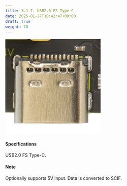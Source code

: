 ```yaml
---
title: 3.1.7. USB2.0 FS Type-C
date: 2025-01-27T10:42:47+09:00
draft: true
weight: 70
---
```


![Connector_USB-C](images/USB-C_300x300.png)

#### Specifications
USB2.0 FS Type-C.

#### Note
Optionally supports 5V input.
Data is converted to SCIF.